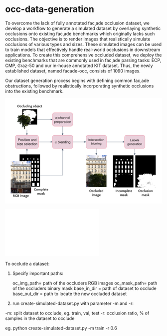 # occ-data-generation

To overcome the lack of fully annotated fac¸ade occlusion dataset, we develop a workflow to generate a simulated dataset by overlaying synthetic occlusions onto existing fac¸ade benchmarks which originally lacks such occlusions. The objective is to render images that realistically simulate occlusions of various types and sizes. These simulated images can be used to train models that effectively handle real-world occlusions in downstream applications. To create this comprehensive occluded dataset, we deploy the existing benchmarks that are commonly used in fac¸ade parsing tasks: ECP, CMP, Graz-50 and our in-house annotated KIT dataset. Thus, the newly established dataset, named facade-occ, consists of 1090 images.

Our dataset generation process begins with defining common fac¸ade obstructions, followed by realistically incorporating synthetic occlusions into the existing benchmark.

![Alt text](images/sim-dataset.png)

![Alt text](images/occ-level-sample.pdf)



To occlude a dataset:

1. Specify important paths:

	oc_img_path= path of the occluders RGB images
	oc_mask_path= path of the occluders binary mask
	base_in_dir = path of dataset to occlude
	base_out_dir = path to locate the new occluded dataset

2. run create-simulated-dataset.py with parameter -m and -r:

-m: split dataset to occlude, eg. train, val, test
-r: occlusion ratio, % of samples in the dataset to occlude

eg. python create-simulated-dataset.py -m train -r 0.6
